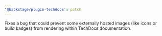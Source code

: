 ```yaml
---
'@backstage/plugin-techdocs': patch
---
```


Fixes a bug that could prevent some externally hosted images (like icons or
build badges) from rendering within TechDocs documentation.

